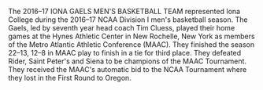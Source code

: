 The 2016–17 IONA GAELS MEN'S BASKETBALL TEAM represented Iona College during the 2016–17 NCAA Division I men's basketball season. The Gaels, led by seventh year head coach Tim Cluess, played their home games at the Hynes Athletic Center in New Rochelle, New York as members of the Metro Atlantic Athletic Conference (MAAC). They finished the season 22–13, 12–8 in MAAC play to finish in a tie for third place. They defeated Rider, Saint Peter's and Siena to be champions of the MAAC Tournament. They received the MAAC's automatic bid to the NCAA Tournament where they lost in the First Round to Oregon.
